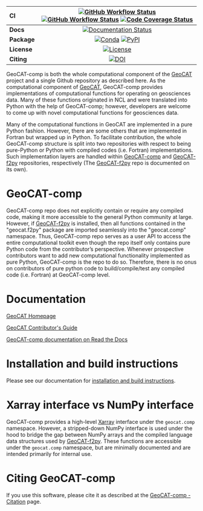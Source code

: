 | CI           | [![GitHub Workflow Status][github-ci-badge]][github-ci-link] [![GitHub Workflow Status][github-conda-build-badge]][github-conda-build-link] [![Code Coverage Status][codecov-badge]][codecov-link] |
| :----------- | :----------------------------------------------------------------------------------------------------------------------------------------------------------------------------------: |
| **Docs**     |                                                                    [![Documentation Status][rtd-badge]][rtd-link]                                                                    |
| **Package**  |                                                         [![Conda][conda-badge]][conda-link] [![PyPI][pypi-badge]][pypi-link]                                                         |
| **License**  |                                                                        [![License][license-badge]][repo-link]                                                                        |
| **Citing**  |                                                                              [![DOI][doi-badge]][doi-link]                                                                            |



GeoCAT-comp is both the whole computational component of the [GeoCAT](https://geocat.ucar.edu/)
project and a single Github repository as described here. As the computational component of
[GeoCAT](https://geocat.ucar.edu/), GeoCAT-comp provides implementations of computational functions for operating
on geosciences data. Many of these functions originated in NCL and were translated into Python with the help of GeoCAT-comp;
however, developers are welcome to come up with novel computational functions for geosciences data.

Many of the computational functions in GeoCAT are implemented in a pure Python fashion. However,
there are some others that are implemented in Fortran but wrapped up in Python. To facilitate
contribution, the whole GeoCAT-comp structure is split into two repositories with respect to
being pure-Python or Python with compiled codes (i.e. Fortran) implementations. Such implementation
layers are handled within [GeoCAT-comp](https://github.com/NCAR/geocat-comp) and
[GeoCAT-f2py](https://github.com/NCAR/geocat-f2py) repositories, respectively (The
[GeoCAT-f2py](https://github.com/NCAR/geocat-f2py) repo is documented on its own).


# GeoCAT-comp

GeoCAT-comp repo does not explicitly contain or require any compiled code, making it more
accessible to the general Python community at large. However, if
[GeoCAT-f2py](https://github.com/NCAR/geocat-f2py) is installed, then all functions contained in
the "geocat.f2py" package are imported seamlessly into the "geocat.comp" namespace. Thus,
GeoCAT-comp repo serves as a user API to access the entire computational toolkit even though the
repo itself only contains pure Python code from the contributor’s perspective. Whenever prospective
contributors want to add new computational functionality implemented as pure Python, GeoCAT-comp
is the repo to do so. Therefore, there is no onus on contributors of pure python code to
build/compile/test any compiled code (i.e. Fortran) at GeoCAT-comp level.


# Documentation

[GeoCAT Homepage](https://geocat.ucar.edu/)

[GeoCAT Contributor's Guide](https://geocat.ucar.edu/pages/contributing.html)

[GeoCAT-comp documentation on Read the Docs](https://geocat-comp.readthedocs.io)


# Installation and build instructions

Please see our documentation for
[installation and build instructions](https://github.com/NCAR/geocat-comp/blob/main/INSTALLATION.md).


# Xarray interface vs NumPy interface

GeoCAT-comp provides a high-level [Xarray](http://xarray.pydata.org/en/stable/) interface under the
`geocat.comp` namespace. However, a stripped-down NumPy interface is used under the hood to bridge
the gap between NumPy arrays and the compiled language data structures used by
[GeoCAT-f2py](https://github.com/NCAR/geocat-f2py). These functions are accessible under the
`geocat.comp` namespace, but are minimally documented and are
intended primarily for internal use.

# Citing GeoCAT-comp

If you use this software, please cite it as described at the [GeoCAT-comp - Citation](
https://geocat-comp.readthedocs.io/en/latest/citation.html) page.



[github-ci-badge]: https://img.shields.io/github/workflow/status/NCAR/geocat-comp/CI?label=CI&logo=github&style=for-the-badge
[github-conda-build-badge]: https://img.shields.io/github/workflow/status/NCAR/geocat-comp/build_test?label=conda-builds&logo=github&style=for-the-badge
[github-ci-link]: https://github.com/NCAR/geocat-comp/actions?query=workflow%3ACI
[github-conda-build-link]: https://github.com/NCAR/geocat-comp/actions/workflows/upstream-dev-ci.yml
[codecov-badge]: https://img.shields.io/codecov/c/github/NCAR/geocat-comp.svg?logo=codecov&style=for-the-badge
[codecov-link]: https://codecov.io/gh/NCAR/geocat-comp
[rtd-badge]: https://img.shields.io/readthedocs/geocat-comp/latest.svg?style=for-the-badge
[rtd-link]: https://geocat-comp.readthedocs.io/en/latest/?badge=latest
[pypi-badge]: https://img.shields.io/pypi/v/geocat-comp?logo=pypi&style=for-the-badge
[pypi-link]: https://pypi.org/project/geocat-comp
[conda-badge]: https://img.shields.io/conda/vn/ncar/geocat-comp?logo=anaconda&style=for-the-badge
[conda-link]: https://anaconda.org/ncar/geocat-comp
[license-badge]: https://img.shields.io/github/license/NCAR/geocat-comp?style=for-the-badge
[comment]: <> ([doi-badge]: https://img.shields.io/badge/DOI-10.5065%2Fa8pp--4358-brightgreen?style=for-the-badge)
[comment]: <> ([doi-link]: https://doi.org/10.5065/a8pp-4358)
[doi-badge]: https://zenodo.org/badge/DOI/10.5281/zenodo.6607205.svg
[doi-link]: https://doi.org/10.5281/zenodo.6607205
[repo-link]: https://github.com/NCAR/geocat-comp
